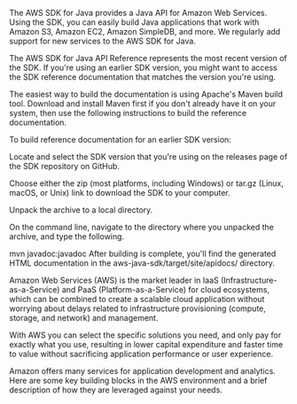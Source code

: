 The AWS SDK for Java provides a Java API for Amazon Web Services. Using the SDK, you can easily build Java applications that work with Amazon S3, Amazon EC2, Amazon SimpleDB, and more. We regularly add support for new services to the AWS SDK for Java.

The AWS SDK for Java API Reference represents the most recent version of the SDK. If you're using an earlier SDK version, you might want to access the SDK reference documentation that matches the version you're using.

The easiest way to build the documentation is using Apache's Maven build tool. Download and install Maven first if you don't already have it on your system, then use the following instructions to build the reference documentation.

To build reference documentation for an earlier SDK version:

Locate and select the SDK version that you're using on the releases page of the SDK repository on GitHub.

Choose either the zip (most platforms, including Windows) or tar.gz (Linux, macOS, or Unix) link to download the SDK to your computer.

Unpack the archive to a local directory.

On the command line, navigate to the directory where you unpacked the archive, and type the following.

mvn javadoc:javadoc
After building is complete, you'll find the generated HTML documentation in the aws-java-sdk/target/site/apidocs/ directory.

Amazon Web Services (AWS) is the market leader in IaaS (Infrastructure-as-a-Service) and PaaS (Platform-as-a-Service) for cloud ecosystems, which can be combined to create a scalable cloud application without worrying about delays related to infrastructure provisioning (compute, storage, and network) and management.

With AWS you can select the specific solutions you need, and only pay for exactly what you use, resulting in lower capital expenditure and faster time to value without sacrificing application performance or user experience.

Amazon offers many services for application development and analytics. Here are some key building blocks in the AWS environment and a brief description of how they are leveraged against your needs.

